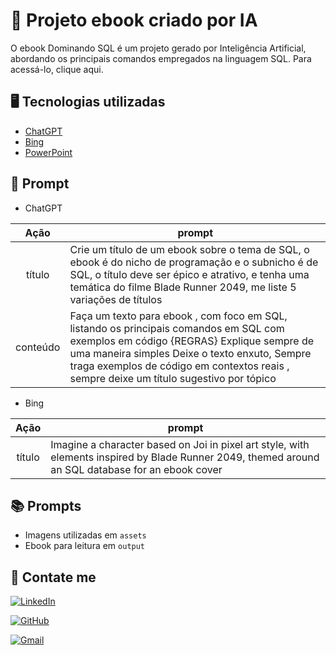 

# 📓 Projeto ebook criado por IA

O ebook Dominando SQL é um projeto gerado por Inteligência Artificial, abordando os principais comandos empregados na linguagem SQL. Para acessá-lo, clique aqui.

## 🖥️ Tecnologias utilizadas 

- [ChatGPT](https://chat.openai.com/) 
- [Bing](https://www.bing.com/chat)
- [PowerPoint](https://www.microsoft.com/en/microsoft-365/powerpoint)

## 🤖 Prompt

- ChatGPT

|   Ação   | prompt                                                                                                                                                                                                                                                                         |
| :------: | ------------------------------------------------------------------------------------------------------------------------------------------------------------------------------------------------------------------------------------------------------------------------------ |
|  título  | Crie um título de um ebook sobre o tema de SQL, o ebook é do nicho de programação e o subnicho é de SQL, o título deve ser épico e atrativo, e tenha uma temática do filme Blade Runner 2049, me liste 5 variações de títulos                                                        |
| conteúdo | Faça um texto para ebook , com foco em SQL, listando os principais comandos em SQL com exemplos em código {REGRAS} Explique sempre de uma maneira simples Deixe o texto enxuto, Sempre traga exemplos de código em contextos reais , sempre deixe um título sugestivo por tópico |


- Bing

|  Ação  | prompt                                                                                 |
| :----: | -------------------------------------------------------------------------------------- |
| título |  Imagine a character based on Joi in pixel art style, with elements inspired by Blade Runner 2049, themed around an SQL database for an ebook cover


## 📚 Prompts

- Imagens utilizadas em `assets`
- Ebook para leitura em `output`

## 🔗 Contate me

[![LinkedIn](https://img.shields.io/badge/LinkedIn-0077B5?style=for-the-badge&logo=linkedin&logoColor=white)](https://www.linkedin.com/in/isabele-silvestre/)  

[![GitHub](https://img.shields.io/badge/GitHub-100000?style=for-the-badge&logo=github&logoColor=white)](https://github.com/r1znp)

[![Gmail](https://img.shields.io/badge/Gmail-333333?style=for-the-badge&logo=gmail&logoColor=red)](mailto:isabele.silvestre.27@gmail.com)

